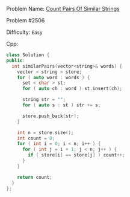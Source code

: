 Problem Name: [Count Pairs Of Similar Strings](https://leetcode.com/problems/count-pairs-of-similar-strings/)

Problem #2506

Difficulty: `Easy`

Cpp:

```cpp
class Solution {
public:
  int similarPairs(vector<string>& words) {
    vector < string > store;
    for ( auto word : words ) {
      set < char > st;
      for ( auto ch : word ) st.insert(ch);

      string str = "";
      for ( auto s : st ) str += s;

      store.push_back(str);
    }

    int n = store.size();
    int count = 0;
    for ( int i = 0; i < n; i++ ) {
      for ( int j = i + 1; j < n; j++ ) {
        if ( store[i] == store[j] ) count++;
      }
    }

    return count;
  }
};
```
